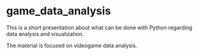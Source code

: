 # game_data_analysis

This is a short presentation about what can be done with Python regarding data analysis and visualization.

The material is focused on videogame data analysis.
